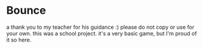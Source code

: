 # Bounce
a thank you to my teacher for his guidance :)
please do not copy or use for your own. this was a school project. 
it's a very basic game, but I'm proud of it so here.
